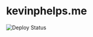 # kevinphelps.me
![Deploy Status](https://github.com/kevinphelps/kevinphelps.me/workflows/deploy/badge.svg)
